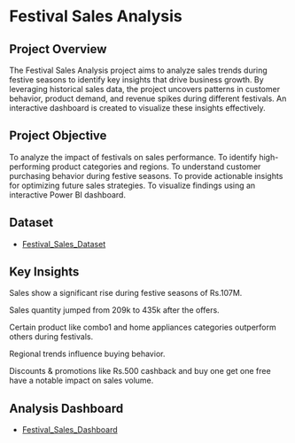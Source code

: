 # Festival Sales Analysis

## Project Overview
The Festival Sales Analysis project aims to analyze sales trends during festive seasons to identify key insights that drive business growth. By leveraging historical sales data, the project uncovers patterns in customer behavior, product demand, and revenue spikes during different festivals. An interactive dashboard is created to visualize these insights effectively.

## Project Objective
To analyze the impact of festivals on sales performance.
To identify high-performing product categories and regions.
To understand customer purchasing behavior during festive seasons.
To provide actionable insights for optimizing future sales strategies.
To visualize findings using an interactive Power BI dashboard.

## Dataset
- <a href="https://github.com/Tathagata20/Festival_Sales_Data_Analysis/tree/main/Dataset">Festival_Sales_Dataset</a>

## Key Insights
Sales show a significant rise during festive seasons of Rs.107M.

Sales quantity jumped from 209k to 435k after the offers.

Certain product like combo1 and home appliances categories outperform others during festivals.

Regional trends influence buying behavior.

Discounts & promotions like Rs.500 cashback and buy one get one free have a notable impact on sales volume.

## Analysis Dashboard
- <a href="https://github.com/Tathagata20/Festival_Sales_Data_Analysis/blob/main/Screenshot%202025-01-31%20130553.png">Festival_Sales_Dashboard</a>
